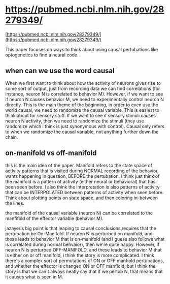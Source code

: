 # https://pubmed.ncbi.nlm.nih.gov/28279349/
[https://pubmed.ncbi.nlm.nih.gov/28279349/](https://pubmed.ncbi.nlm.nih.gov/28279349/)

This paper focuses on ways to think about using causal pertubations like optogenetics to find a neural code.

## when can we use the word causal

When we first want to think about how the activity of neurons gives rise to some sort of output, just from recording data we can find correlations (for instance, neuron N is correlated to behavior M). However, if we want to see if neuron N causes behavior M, we need to experimentally control neuron N directly. This is the main theme of the beginning, in order to even use the world causal, we need to randomize the causal variable. This is easiest to think about for sensory stuff. If we want to see if sensory stimuli causes neuron N activity, then we need to randomize the stimuli (they use randomize which i think is just synonymous with control). Causal only refers to when we randomize the causal variable, not anything further down the chain. 

## on-manifold vs off-manifold

this is the main idea of the paper. Manifold refers to the state space of activity patterns that is visited during NORMAL recording of the behavior, wahts happening in question, BEFORE the pertubation. I think just think of the manifold is a pattern of activity (either neural or behavioral) that has been seen before. I also think the interpretation is also patterns of activity that can be INTERPOLATED between patterns of activity when seen before. Think about plotting points on state space, and then coloring in-between the lines. 

the manifold of the causal variable (neuron N) can be correlated to the manfifold of the effector variable (behavior M). 

jazayeris big point is that leaping to causal conclusions requires that the pertubation be On-Manifold. If neuron N is perturbed on manifold, and these leads to behavior M that is on-manifold (and I guess also follows what is correlated during normal behvaior), then we're quite happy. However, if neuron N is perturbed OFF-MANIFOLD, and these leads to behavior M that is either on or off manifold, i think the story is more complicated. I think there's a complex sort of permutations of ON or OFF manfiold pertubations, and whether the effector is changed ON or OFF manfiold, but I think the story is that we can't always neatly say that if we pertub N, that means that it causes what is seen in M. 





